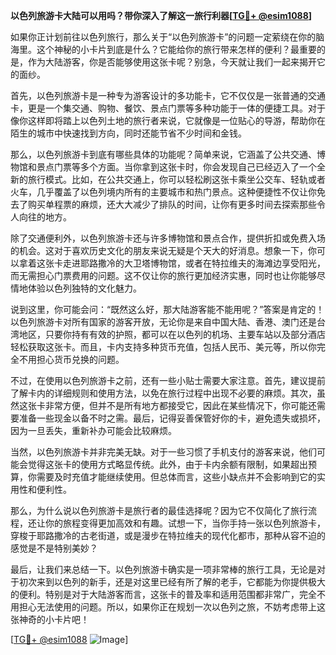 **以色列旅游卡大陆可以用吗？带你深入了解这一旅行利器[[TG💪+ @esim1088](https://t.me/s/esim1088)]**

如果你正计划前往以色列旅行，那么关于“以色列旅游卡”的问题一定萦绕在你的脑海里。这个神秘的小卡片到底是什么？它能给你的旅行带来怎样的便利？最重要的是，作为大陆游客，你是否能够使用这张卡呢？别急，今天就让我们一起来揭开它的面纱。

首先，以色列旅游卡是一种专为游客设计的多功能卡，它不仅仅是一张普通的交通卡，更是一个集交通、购物、餐饮、景点门票等多种功能于一体的便捷工具。对于像你这样即将踏上以色列土地的旅行者来说，它就像是一位贴心的导游，帮助你在陌生的城市中快速找到方向，同时还能节省不少时间和金钱。

那么，以色列旅游卡到底有哪些具体的功能呢？简单来说，它涵盖了公共交通、博物馆和景点门票等多个方面。当你拿到这张卡时，你会发现自己已经迈入了一个全新的旅行模式。比如，在公共交通上，你可以轻松刷这张卡乘坐公交车、轻轨或者火车，几乎覆盖了以色列境内所有的主要城市和热门景点。这种便捷性不仅让你免去了购买单程票的麻烦，还大大减少了排队的时间，让你有更多时间去探索那些令人向往的地方。

除了交通便利外，以色列旅游卡还与许多博物馆和景点合作，提供折扣或免费入场的机会。这对于喜欢历史文化的朋友来说无疑是个天大的好消息。想象一下，你可以拿着这张卡走进耶路撒冷的大卫塔博物馆，或者在特拉维夫的海滩边享受阳光，而无需担心门票费用的问题。这不仅让你的旅行更加经济实惠，同时也让你能够尽情地体验以色列独特的文化魅力。

说到这里，你可能会问：“既然这么好，那大陆游客能不能用呢？”答案是肯定的！以色列旅游卡对所有国家的游客开放，无论你是来自中国大陆、香港、澳门还是台湾地区，只要你持有有效的护照，都可以在以色列的机场、主要车站以及部分酒店轻松获取这张卡。而且，卡内支持多种货币充值，包括人民币、美元等，所以你完全不用担心货币兑换的问题。

不过，在使用以色列旅游卡之前，还有一些小贴士需要大家注意。首先，建议提前了解卡内的详细规则和使用方法，以免在旅行过程中出现不必要的麻烦。其次，虽然这张卡非常方便，但并不是所有地方都接受它，因此在某些情况下，你可能还需要准备一些现金以备不时之需。最后，记得妥善保管好你的卡，避免遗失或损坏，因为一旦丢失，重新补办可能会比较麻烦。

当然，以色列旅游卡并非完美无缺。对于一些习惯了手机支付的游客来说，他们可能会觉得这张卡的使用方式略显传统。此外，由于卡内余额有限制，如果超出预算，你需要及时充值才能继续使用。但总体而言，这些小缺点并不会影响到它的实用性和便利性。

那么，为什么说以色列旅游卡是旅行者的最佳选择呢？因为它不仅简化了旅行流程，还让你的旅程变得更加高效和有趣。试想一下，当你手持一张以色列旅游卡，穿梭于耶路撒冷的古老街道，或是漫步在特拉维夫的现代化都市，那种从容不迫的感觉是不是特别美妙？

最后，让我们来总结一下。以色列旅游卡确实是一项非常棒的旅行工具，无论是对于初次来到以色列的新手，还是对这里已经有所了解的老手，它都能为你提供极大的便利。特别是对于大陆游客而言，这张卡的普及率和适用范围都非常广，完全不用担心无法使用的问题。所以，如果你正在规划一次以色列之旅，不妨考虑带上这张神奇的小卡片吧！

[[TG💪+ @esim1088](https://t.me/s/esim1088) ![Image](https://i.postimg.cc/4NQfJmqS/Snipaste-2025-05-13-00-14-12.png)]